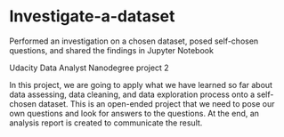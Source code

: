 # Investigate-a-dataset
Performed an investigation on a chosen dataset, posed self-chosen questions, and shared the findings in Jupyter Notebook

Udacity Data Analyst Nanodegree project 2

In this project, we are going to apply what we have learned so far about data assessing, data cleaning, and data exploration process onto a self-chosen dataset. This is an open-ended project that we need to pose our own questions and look for answers to the questions. At the end, an analysis report is created to communicate the result.
